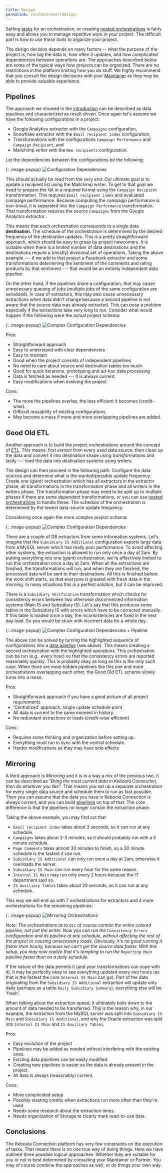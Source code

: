 ```yaml
---
title: Design
permalink: /orchestrator/design/
---
```


Setting [tasks](/orchestrator/tasks/) for an orchestration, or creating [nested orchestrations](/orchestrator/tasks/nesting/)
is fairly easy and allows you to manage repetitive work in your project. The difficult part is *how to use these tools* 
to organize your project.

The design decision depends on many factors -- what the purpose of the project is, how big the data is, how often it updates, 
and how complicated dependencies between operations are. The approaches described below are some of the typical
ways how projects can be organized. There are no restrictions in the platform limiting how you do stuff. We highly recommend that you 
consult the design decisions with your [Maintainer](/management/organization/) as they may 
be able to provide valuable experience.

## Pipelines
The approach we showed in the [introduction](/orchestrator/tasks/) can be described as data pipelines and characterized as
result driven. Once again let's assume we have the following configurations in a project:

- Google Analytics extractor with the `Campaigns` configuration,
- Snowflake extractor with the `Email recipient index` configuration,
- Transformations with the configurations `Campaign Performance` and `Campaign Recipient`, and
- Mailchimp writer with the `New recipients` configuration.

Let the dependencies between the configurations be the following:

{: .image-popup}
![Configuration Dependencies](/orchestrator/design/dependencies-1.png)

This should actually be read from the very end. Our ultimate goal is to update a recipient list using the Mailchimp writer.
To get to that goal we need to prepare the list in a required format using the `Campaign Recipient` transformation.
This requires `Email recipient index` and evaluated campaign performance. Because computing the campaign performance is
non-trivial, it is separated into the `Campaign Performance` transformation. That transformation requires the source `Campaigns` from
the Google Analytics extractor.

This means that each orchestration corresponds to a single data **destination**. The schedule of the orchestration is determined
by the desired frequency of the destination updates. This is a pretty straightforward approach,
which should be easy to grasp by project newcomers. It is suitable when there is a limited number of data destinations and
the destinations require a (mostly) divisional set of operations. Taking the above example --- if we add to that project
a Facebook extractor and some transformations determining the sentiment of the comments and rating products by that sentiment --- that
would be an entirely independent data pipeline.

On the other hand, if the pipelines share a configuration, that may cause unnecessary queuing of jobs (multiple jobs of the same 
configuration are serialized). In case of extractors, this may also cause unnecessary extractions when data didn't change because 
a second pipeline is not aware that the source data was already extracted.
This can pose a problem especially if the extractions take very long to run. Consider what would happen if the following were the
actual project schema:

{: .image-popup}
![Complex Configuration Dependencies](/orchestrator/design/dependencies-2.png)

Pros:

- Straightforward approach
- Easy to understand with clear dependencies
- Easy to maintain
- Good when the project consists of independent pipelines
- No need to care about source and destination tables too much
- Good for quick iterations, prototyping and ad-hoc data processing
- Data is fetched as needed --- it is always current.
- Easy modifications when evolving the project

Cons:

- The more the pipelines overlap, the less efficient it becomes (credit-wise).
- Difficult reusability of existing configurations
- May become a mess if more and more overlapping pipelines are added.

## Good Old ETL
Another approach is to build the project orchestrations around the concept of [ETL](https://en.wikipedia.org/wiki/Extract,_transform,_load).
This means: first *extract* from every used data source, then clean up the data and convert it into destination shape using
*transform*ations and lastly --- *load* the data into destination systems using writers.

The design can then proceed in the following path. Configure the data sources and determine what is the wanted/possible update frequency.
Create one (giant) orchestration which has all extractors in the extractor phase, all transformations in the transformation phase and
all writers in the writers phase. The transformation phase may need to be split up to multiple phases if there are some dependent
transformations, or you can use [nested orchestrations](/orchestrator/tasks/nesting/) to handle these. The schedule of the 
orchestration is determined by the lowest data-source update frequency.

Considering once again the more complex project schema:

{: .image-popup}
![Complex Configuration Dependencies](/orchestrator/design/dependencies-2.png)

There are a couple of DB extractors from some information systems. Let's imagine that the `Subsidiary IS Additional` configuration exports
large data from a MySQL server which has really poor performance. To avoid affecting other systems, the extraction is allowed to run only
once a day at 2am. By putting everything into one (giant) orchestration, we're effectively limited to run this orchestration once a day at 2am.
When all the extractions are finished, the transformations will run, and when they are finished, the processed data will be sent to their
destinations. All this is finished before the work shift starts, so that everyone is greeted with fresh data in the morning. In many situations
this is a perfect solution, but it can be improved.

There is a `Subsidiary Verification` transformation which checks for consistency errors between two otherwise disconnected information
systems (Main IS and Subsidiary IS). Let's say that this produces some tables in the Subsidiary IS with errors which have
to be corrected manually. If this table is loaded once a day, the inconsistencies are fixed in the next day load. So you would be stuck with
incorrect data for a whole day.

{: .image-popup}
![Complex Configuration Dependencies + Pipeline](/orchestrator/design/dependencies-3.png)

The above can be solved by turning the highlighted sequence of configurations into a [data pipeline](#pipelines) (see above).
This means creating a second orchestration with the highlighted operations. This orchestration can be run (e.g., every hour)
so that the consistency errors are reported reasonably quickly. This is probably okay as long as this is the only such case.
When there are more hidden pipelines like this one and more orchestrations overlapping each other, the Good Old ETL scheme
slowly turns into a mess.

Pros:

- Straightforward approach if you have a good picture of all project requirements
- 'Centralized' approach, single update schedule point
- All data is current to the same moment in history.
- No redundant extractions or loads (credit-wise efficient)

Cons:

- Requires some thinking and organization before setting up.
- Everything must run in sync with the central schedule.
- Harder modifications as they may have side effects

## Mirroring
A third approach is *Mirroring* and it is in a way a mix of the previous two.
It can be described as *"Bring the most current data in Keboola Connection, then do whatever you like"*. That means
you set up a separate orchestration for every single data source and schedule them
to run as fast possible. Then you can assume that the data you have in Keboola Connection is always current, and you
can build [pipelines](#pipelines) on top of that. The core difference is that the pipelines no longer contain the
extraction phase.

Taking the above example, you may find out that

- `Email recipient index` takes about 3 seconds, so it can run at any schedule.
- `Campaigns` takes about 2-3 minutes, so it should probably run with a 5 minute schedule.
- `Page Comments` takes almost 30 minutes to finish, so a 30 minute schedule is the fastest it can run.
- `Subsidiary IS Additional` can only run once a day at 2am, otherwise it overloads the server.
- `Subsidiary IS Main` can run every hour for the same reason.
- `Internal IS Main` may run only every 2 hours because the IT department said so.
- `IS Auxiliary Tables` takes about 20 seconds, so it can run at any schedule.

This way we will end up with 7 orchestrations for extractors and 4 more orchestrations for the
remaining pipelines:

{: .image-popup}
![Mirroring Orchestrations](/orchestrator/design/dependencies-4.png)

*Note: The orchestrations `O8` to `O11` of course contain the entire colored pipeline, not just the writer.
Now you can run the `Consistency Errors` configuration and its pipeline at any schedule, without affecting the rest of
the project or causing unnecessary loads. Obviously, it's no good running it faster than hourly, because we can't
get the source data faster. With this setup, you may now realize that it's tempting to run the `Reporting Main` pipeline
faster than on a daily schedule.*

If the nature of the data permits it (and your transformations can cope with it), it may be perfectly okay to see
everything updated every two hours (as that is the fastest the core `Internal IS Main` can go). Part of the data originating from
the `Subsidiary IS Additional` extraction will update only daily (perhaps as a table `Daily Subsidiary Summary`), everything else
will be 'fresh'.

When talking about the extraction speed, it ultimately boils down to the amount of data needed to be transferred.
This is the reason why, in our example, the extraction from the MySQL server was split into `Subsidiary IS Main`
and `Subsidiary IS Additional`, and why the Oracle extraction was split into `Internal IS Main` and
`IS Auxiliary Tables`.

Pros:

- Easy evolution of the project
- Pipelines may be added as needed without interfering with the existing ones.
- Existing data pipelines can be easily modified.
- Creating new pipelines is easier as the data is already present in the project.
- All data is always (reasonably) current.

Cons:

- More complicated setup
- Possibly wasting credits when extractions run more often than they're used
- Needs some research about the extraction times.
- Needs organization of Storage to clearly mark read-to-use data.

## Conclusions
The Keboola Connection platform has very few constraints on the execution of tasks. That means there is no one true way of
doing things. Here we have outlined three possible logical approaches. Whether they are suitable for you
or not is best determined by consulting your Maintainer or Partner.
You may of course combine the approaches as well, or do things your own way.
